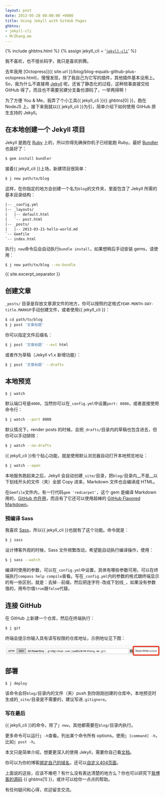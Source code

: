 ```yaml
---
layout: post
date: 2013-05-28 08:00:00 +0800
title: Using Jekyll with GitHub Pages
ghbtns:
- jekyll-cli
- MrZhang.me
---
```


{% include ghbtns.html %}
{% assign jekyll_cli = '[`jekyll-cli`](https://github.com/jsw0528/jekyll-cli)' %}


我不喜欢，也不擅长码字，我只是喜欢折腾。

去年我用 [Octopress]({{ site.url }}/blog/blog-equals-github-plus-octopress.html)，慢慢发现，除了我自己为它写的插件，其他插件基本没用上。So，我为什么不直接用 [Jekyll](http://jekyllrb.com/) 呢，还省了静态化的过程，这种琐事直接交给 GitHub 得了。而且也不需要另建分支备份源码了，一举两得啊！

为了方便 You &amp; Me，我弄了个小工具{{ jekyll_cli }}{{ ghbtns[0] }}，跑在 NodeJS 上。接下来我就以{{ jekyll_cli }}为引，简单介绍下如何使用 GitHub 原生支持的 Jekyll。

## 在本地创建一个 Jekyll 项目

Jekyll 是跑在 [Ruby](http://www.ruby-lang.org) 上的，所以你得先确保你机子已经能跑 Ruby。最好 [Bundler](http://gembundler.com) 也装好了：

```bash
$ gem install bundler
```

接着{{ jekyll_cli }}上场，新建项目很简单：

```bash
$ j new path/to/blog
```

这样，在你指定的地方会创建一个名为`blog`的文件夹，里面包含了 Jekyll 所需的基本目录结构：

```
|-- _config.yml
|-- _layouts/
|   |-- default.html
|   `-- post.html
|-- _posts/
|   |-- 2013-03-21-hello-world.md
`-- Gemfile
`-- index.html
```

执行`j new`命令后会自动执行`bundle install`，如果想稍后手动安装 gems，请使用：

```bash
$ j new path/to/blog --no-bundle
```

{{ site.excerpt_separator }}

## 创建文章

`_posts/` 目录是存放文章源文件的地方，你可以按照约定格式`YEAR-MONTH-DAY-title.MARKUP`手动创建文件，或者使用{{ jekyll_cli }}：

```bash
$ cd path/to/blog
$ j post '文章标题'
```

你可以指定文件后缀名：

```bash
$ j post '文章标题' --ext html
```

或者作为草稿（Jekyll v1.x 新增功能）：

```bash
$ j post '文章标题' --drafts
```

## 本地预览

```bash
$ j watch
```

默认端口号是`4000`，当然你可以在`_config.yml`中设置`port: 8080`，或者直接使用命令行：

```bash
$ j watch --port 8080
```

默认情况下，render posts 的时候，会把`_drafts/`目录内的草稿也包含进去，但你可以手动排除：

```bash
$ j watch --no-drafts
```

{{ jekyll_cli }}有个贴心功能，就是使用默认浏览器自动打开本地预览地址：

```bash
$ j watch --open
```

本地服务跑起来之后，Jekyll 会自动创建`_site/`目录，把`blog/`目录内__不是__以下划线开头的文件（夹）全部 Copy 进来，Markdown 文件也会编译成 HTML。

在`Gemfile`文件内，有一行代码`gem 'redcarpet'`，这个 gem 是编译 Markdown 用的，[GitHub 也在用](https://github.com/blog/832-rolling-out-the-redcarpet)，而且有了它还可以使用超棒的 [GitHub Flavored Markdown](https://help.github.com/articles/github-flavored-markdown)。

### 预编译 Sass

我喜欢 [Sass](http://sass-lang.com)，所以{{ jekyll_cli }}也就有了这个功能。命令就是：

```bash
$ j sass
```

设计博客外观的时候，Sass 文件频繁改动，希望能自动执行编译操作，使用：

```bash
$ j sass --watch
```

编译时使用的参数，可以在`_config.yml`中设置，具体有哪些参数可用，可以在终端执行`compass help compile`查看。写在`_config.yml`内的参数的格式跟终端显示的有一些区别，就是：去掉`--`前缀，然后把连字符`-`改成下划线`_`，如果没有参数值的，用布尔值`true`跟`false`代替。

## 连接 GitHub

在 GitHub 上新建一个仓库，然后在终端执行：

```bash
$ j git
```

终端会提示你输入具有读写权限的仓库地址，示例地址见下图：

![](/images/repo-url.png)

## 部署

```bash
$ j deploy
```

该命令会将`blog/`目录内的文件（夹）push 到你刚刚创建的仓库中。本地预览时生成的`_site/`目录是不需要的，建议写进`.gitignore`。

### 写在最后

{{ jekyll_cli }}的命令，除了`j new`，其他都需要在`blog/`目录内执行。

更多命令可以运行`j -h`查看。列出某个命令所有 options，使用`j [command] -h`，比如`j post -h`。

本文只是简单介绍，想要更深入的使用 Jekyll，需要你自己看[文档](http://jekyllrb.com/docs/home/)。

你可以为你的博客[绑定自己的域名](https://help.github.com/articles/setting-up-a-custom-domain-with-pages)，还可以[自定义404页面](https://help.github.com/articles/custom-404-pages)。

上面说的这些，应该不难吧？有什么没有表达清楚的地方么？你也可以研究下[我博客的源码](https://github.com/jsw0528/MrZhang.me) {{ ghbtns[1] }}，或许可以给你一点点的帮助。

有任何疑问和心得，欢迎留言交流。
